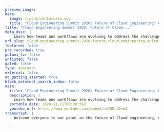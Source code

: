 ```yaml
---
preview_image:
hero:
  image: /icons/containers.svg
  title: "Cloud Engineering Summit 2020: Future of Cloud Engineering: Culture, Process, Tools"
title: "Cloud Engineering Summit 2020: Future of Cloud..."
meta_desc: |
    Learn how teams and workflows are evolving to address the challenges and opportunities of Cloud Engineering.
url_slug: cloud-engineering-summit-2020-future-cloud-engineering-culture-process-tools
featured: false
pre_recorded: true
pulumi_tv: false
unlisted: false
gated: false
type: webinars
external: false
no_getting_started: true
block_external_search_index: false
main:
  title: "Cloud Engineering Summit 2020: Future of Cloud Engineering: Culture, Process, Tools"
  description: |
    Learn how teams and workflows are evolving to address the challenges and opportunities of Cloud Engineering.
  sortable_date: 2020-11-11T00:28:56Z
  youtube_url: https://www.youtube.com/embed/akCODcU2vm4
transcript: |
    Welcome everyone to our panel on the future of Cloud engineering, uh especially around culture, process and tools. And we have a great Panelist uh line up here today, we have Abby Kearns, Amanda Silver, Jonathan Sullivan and Avi Cavalla. Thanks everyone for joining me today. Uh I'll let each Panelist introduce themselves and then I'll talk a little bit about what we're gonna be talking about today and we'll jump right into it. So I think we'll start uh in the order I see on my screen. Uh And I have a fun warm up question for you all. So you can kind of think about uh your answer to this, which is what is the best workplace perk you've ever had uh in your own opinion, your, your favorite workplace perk. Uh since we're talking about teens and culture today. So we'll start with Abby, please. And uh yeah, let, let us know about yourself and your favorite workplace perk. Thanks. I'm Abby Kearns. I'm the CTO at Puppets. Uh A favorite workplace perk. Uh I don't know, free coffee, I guess. I, I don't know. I've been, I don't know, I'm still used to getting used to having workplace perks at all because when I the 1st 15 years of my career, there were no workplace perks. Amanda, you're next on my screen. Hi, I'm Amanda Silver. I'm the CV P of uh product design and user research in Microsoft's developer division. So we work on tools like visual studio, code, typescript, visual studio, um all different kinds of developer tools and platforms. And my favorite workplace perk is definitely gotta be comprehensive health care. Thanks. Thanks, Amanda. Uh Jonathan. Uh Hi, I'm John Sullivan. I'm one of the co-founders and M CTO at NS one and favorite workplace perk. You have to go with Abby on this one. coffee. Just good coffee. Great. And Avi, hi, my name is Avi Kabale. I'm the vice president of engineering for J Frog uh focused on the pipelines product at J Frog. Uh I initially thought it was the workplace quirk but I think I, I finally figured out it was Park. Uh I'm glad other people went before me. So my, my favorite park would be I think we used to get haircuts at work and I used to like that quite a bit. Awesome. That sounds really fun. No, no longer in quarantine. Yeah, exactly. Great. So today, yeah, we're talking about culture process and tools and really, you know, focusing on kind of as teams bring their applications to the cloud often, you know, a big part of that is the tooling and the culture and the process that brings those applications there. And, uh I want to talk about kind of how that's gonna change as teams modernize and, and bring more and more into the cloud and kind of as, uh you know, the technology is changing uh more rapidly as well. So I, I think I'll just open it up to everyone and, and start by asking kind of as your teams shifted to remote work this year. Actually, I think that's kind of an interesting place to start. Uh Given we're all remote. Uh What are some of the best practices you've observed? And what are some of the mistakes you think teams should avoid? I'll go first, I'll go first. Uh I'll go from the void. Um Maybe it's because this is something I'm currently struggling with is the endless day of back to back zoom calls. And so, uh I, I feel like zoom fatigue is real and I feel like it's hard to replicate that in person, experience that in person opportunities for iteration. But at the end of the day, uh I do feel like back to back zoom calls just wears people down and makes people. My current, my current thinking is, is it starts to make people less creative and less engaged. Um And so I'm currently trying to figure out how do we shake things up? How do we get, how do we really continue to build culture, keep, keep teams engaged? But also figure out how to strike that balance because I do feel like we we all go into this slippery slip where we start our day with 6 a.m. Zoom calls and then continues on throughout the day. Uh you know, or John, in respect of your case, continues into the evening. And uh at the end of the day, do you, you know, you start to feel less productive and less engaged. And so I think that's the currently kind of the biggest challenge. I'm trying to figure out how do I sell for. So, if any, if you have any ideas, I'll take them. I think, I think what we found is that, that, you know, the transition during this period is not just work from home, it's work from home in the middle of a pandemic. And, and I think those two things are really, really different. I think one of the things that we're finding is that, you know, either because kids are also at home or because of the anxiety of, of the overall situation, you know, there's just a lot of different psychological issues that are going on right now in terms of how people are able to show up at work and bring their, bring their best selves. And that's required a lot of adjustment and a lot of um a lot of grace uh being given to employees to allow them to, you know, accommodate the psychological trauma that they're basically dealing with based on the fact that this is a pandemic situation uh for us, um We were about 30% remote before uh the pandemic hit. So we had a pretty good culture in pockets of the company, but it was a real adjustment for different teams, particularly, you know, outside of engineering, um or outside of pockets like depop is very distributed, but the core team wasn't. So one of the first things we did was there's a, there's a few companies out there like Hashi Corp and Git Lab and Gria who are remote first. And they've all done some really good writing and have um sort of open source, their playbooks for building a solid remote first culture. So there was a ton of uh really great advice in that. So, you know, finding companies who have, who have already lived this um uh some, some practical small stuff that we found really helps um is requiring or encouraging people to leave both their video on and their microphones on. Um you know, it's, there's nothing worse than kind of making a joke and, and trying to facilitate kind of normal human interaction and then just having an echo into the silence because people are laughing into a muted microphone. So that's, that's been really good from sort of just a cultural perspective and um kind of welcoming the distractions if my dog is barking in the background or people who have kids just acknowledging and not trying to kind of hide the fact that we're all in this together, working from home. Um uh I think having Abby and had great points around, around grace and uh boundaries, you know, it's easier than ever or, yeah, it's easier than ever to kind of burn out. So, um helping people not feel bad about taking time, encouraging that whatever kind of little perks you can do for the team, you know, we've had success or, or we've gotten just good feedback uh from telling people, hey, take a day off and also expensive dinner from seamless or whatever local kind of delivery thing you have on the company for, for you and you know, your family to just recognize that it's not only is it OK to take a break, but we're, we, we want to encourage that. So that's been pretty helpful. I mean, I think from JFR perspective, I think uh what we uh we were remote quite a bit uh in a macro perspective. I mean, we have distributed around the world time zone conflicts, all of that stuff. We were all used to that. So it was not that big of a change from that perspective. But what we did really miss is there used to be a lot of events where like, for example, uh in January, we had the entire company come to Cancun and we do this thing called uh Swamp Power, which is like 600 people all flying to Cancun for a couple of days. And this time it was in Cancun, but it's all over the world. But that kind of culture where there was a lot of in person stuff that was going on in terms of morale and everything, uh took a big uh beating. So what we ended up doing is having a lot of uh leadership, uh all hands where people were communicating and people were talking about what exactly was happening across the company so that everybody just stay connected. So that was kind of early on. And then slowly we eased that off once we felt like we started getting used to it. So it was just people were very focused in trying to make sure that we don't lose touch with each other. And once we got that thing working, the process were already in there. So we didn't really feel that much from uh just productivity and what we were shipping perspective, but it was just people and how they felt not having physical kind of presence in, in offices, which was causing them a lot of angst which we kind of managed by just over communicating and obviously with the move to remote lots of new tools and processes coming into place uh for, for various teams. Uh Also curious just you know that this is all happening in the backdrop of a large migration to the cloud by lots of companies uh by lots of teams. And so also curious to hear kind of what tools and processes you feel are having the largest impact on, on teams as they work today and, and kind of what's coming in your opinion, that's gonna have a big impact over the next few years. I can go first on this one. So uh I think the most important thing that we started doing is uh we started implementing this concept of communicate to yourself. Uh Usually people think that communication is about, I got to tell somebody what I'm doing or it sounds like as though it's an inquisition, uh even some meetings, everything, it sounds like you're kind of uh in inquiring what exactly is happening and trying to prevent people from not slacking off. But what we ended up starting doing is you just communicate with yourself. Here's what I'm gonna do here is what has happened here is where I'm stuck so that nobody really pings people to just ask them for status. Uh They can all go look up on tickets and figure out where things are. So what ended up happening is the culture changed from people ping you to help you as opposed to people pinging you to actually say, where are you in the process? So it became more collaborative. And so I think, I personally think that that's one of the biggest things people need to do is to just communicate with yourself and let people go figure out what the status is and, and that, that had really helped from a morale as well as productivity perspective across the teams. And if you don't mind going a little bit deeper, what, what kind of tools do you use for that self communication? Uh I mean, it's, it's like you can use any ticketing system, uh whatever you're using, it's really not one tool or the other. It's more of like, if you're using github issues, that's, that's fine. If you're using, that's fine. Uh But the idea behind it is uh rather than like having to speak in meetings and we were really focused on reducing the Zoom burnout. Uh We didn't want to have meetings for us, meetings was a sign of failure of how things should have actually happened. And so we were trying to get things back on track. So the way we kind of got done is just people would have Jira tickets which would uh fire automatic statuses into rooms and people are following whatever topics they're interested in. So it's, it's just like it's like think of it as an RSS feed for your entire organization of what exactly is happening. And, and that really helped in terms of people pinpointing here is where I can help and places where I can't help. I just stay away from trying to just be a person in a meeting. Yeah, I can definitely address both of those things, you know, a couple of years ago we started to study remote development teams and understand kind of what are their biggest pain points. And there's a bunch of different things that we found there's still so much pain in terms of, you know, what it's like to collaborate with somebody remotely. And there were two areas that we really focused on. One is how can we help developers collaborate on code? Uh not just asynchronously post commit but also pre commit. You know, the problem when developers are working together is often not it worked on my machine, but actually it was broken on my machine and I need your help to debug it. And so we started to work on a capability that we call live share, which actually allows two programmers to come in and basically have a pair programming environment where their code editor is shared and even their debug session can actually be shared so that they can start to step through breakpoints and look at call stacks together using their settings from their tools. Um whether you know, somebody has a different accessibility setting like high contrast mode or other things like that. This, we found to be incredibly helpful as everybody has transitioned to working from home. And it's become a daily uh tool for a lot of people both inside of Microsoft and outside of Microsoft. The other thing that we found as a big pain point is DEV box set up. And you know, we've all worked on, on containerizing applications over the past few years. But what's happened is we've now started to work on containerizing developer environments and that has allowed us to basically make it really easy to replicate a DEV environment. Um And then have that be hosted locally on a remote machine or in the public cloud. Um And so we've introduced those capabilities into visual studio code and visual studio. Over the past couple of years, we've found that to be super helpful as we've on boarded, new developers, as developers start to take on new projects. Um In terms of what we think is coming, you know, I think, I think actually one of the most exciting things is the occupation of machine learning to coding. Uh If you look at, you know, what are the most common code, commit comments that happen? Uh A lot of it is style based um so that developers can basically conform to the same styles as the rest of their, their development team. Um But also obviously, there's best practices, idiomatic api call patterns, things like that. And these are things that we think that machine learning can actually help us codify and then give, give developers guidance as their typing code. Very cool. Uh We've done a few similar things where um you know, as as avi mentioned, I think alignment is is really critical. So if more, more meetings equals failure knowing that and broadcasting that across the team so that everyone's on the same page um is really helpful because then everybody can contribute to one, they understand what the culture goal, cultural goal you're aiming for is. And then two, you can start to get ideas from everybody on, on how to fix that. So for us, it's really important that everybody that we agree on and everybody knows what goes where and when, where conversations need to happen. So um for a lot of stand ups, we just do those in Slack. Now we have a little lot that every morning and some, some time just pings and we'll all jump in there and, and, and that's also hits on that idea of sort of a self, uh, check in to, to list out or, you know, here are the three things that I'm focused on today or, or here's what happened yesterday. Here's something that I need help on. Um, and then we have a few other, um, Slack channels or, or places in Jira where, where different kind of thoughts go. So there's, um, you know, a, a cold brew cooler channel where it's just totally off topic, uh, you know, with a few guide rails to, to keep it civilized and, um, you know, hacker news channel, that kind of stuff. Um, there's another, maybe somebody remembers the name. It's totally escaping me at the moment, but particularly for new employees where, um, they can just basically post whatever it is they're working on, um, just, just broadcast it and other people can kind of observe and, you know, if they're getting stuck on something, they can, they can jump in camp for the life of me, remember what the, the term is for that. But that's been really helpful as well. Yeah, we're very similar here at, at Puppet John, we have this the virtual slack uh stand up. So with a little bot that reminds everybody and uh you know, for us, it's really been driving consistency and clarity around what we're working on and where we're going next and just the constant reminders of, of where we're evolving to and as we implement more tools and more services, how everyone can get access to those and, and really making sure there is a single system of record as it were with um for everyone because there is a proliferation of tools. So we're always trying to like hone in a little bit more and, and start to, to connect the dots between what we're working on, what the different teams are working on around the world. And then how does that align to where we're going over the next, you know, 12, 18, 24 months? Think I I just wanted to add one more thing uh is that uh we went away from estimates and that was something that didn't mean anything to us at all. And uh so what we ended up doing is something which is kind of what we call as critical chain program management, uh which is kind of, instead of looking from what I need to do, you start from what needs to get done from a goal perspective and you work backwards. So what ends up happening is things get broken down into sub tasks which are very, very manageable. So you start like saying, let's assume like I want to ship the next version of J fro pipelines we start off with, I want to ship it tomorrow. So why can't I do it? And then people start working backwards. So we spend a lot of time upfront for like a couple of days or three days in a group setting. Uh We call it like bedroom planning where we break down all of the stuff into some sort of a pork chart. And then what we actually do is manage that from. Uh So we have a visual diagram of all the stuff that needs to happen in terms of a graph, you know, in terms of what needs to get done. And so we don't care about timelines, we just care about how many tasks are left, what percentage is complete and then we look at risk. So what ends up happening is we are focused mostly on mitigating risk in the plan as opposed to figuring out status and inferring risk. And so I think, I think what we have done is uh especially at J Frog. This is something that we are kind of trying to do this across all of J frog is that focus on actually having a good graph in terms of what needs to get done, like and have all the cross dependencies identified. So all the teams know where they become blocking. And so most of our meetings are about blocking issues and uh prioritization issues where I need something from Team B and Team B is working on something else. And because of that, I am blocked and I can't make any progress. So it's, it's more of like resolution of risks and figuring out what the plan needs to be as opposed to, hey, are we on track because trust me on it. Uh It's every single person, I mean, 20 years of software development, I've never had the 1st 80% of the project say we are not on track and I've never had a project in the last 20% where we were completely off track. So I think it's super critical to kind of be more scientific about whether we're really on track or not. And that really helps pressure across the company because people are a lot more at ease, they know exactly what they need to do. So, part of what you're talking about A I think is also, you know, we're seeing teams move from longer release cycles toward more continuous development to continuous deployment practices. As teams also move toward the cloud, it's also kind of a natural fit to be able to do that kind of thing. I'm curious for, you know, all the panelists, uh what kind of tools and processes are you seeing teams, you know, undertake or, or use to help them make that transition or what have you, what advice would you give the teams um that you think are, you know, help them become very successful in, in doing C I CD. I mean, I can go first because I work in that space quite a bit. Uh So I think II I think people call, I mean, people kind of say C I CD in one breath and, and that's a fundamental kind of flaw from what we are really talking about, there are fundamentally different aspects of it. So what we really think about is so there's a vertical wall that is in between C I and, and CD. So the idea behind it is C I is all about making sure my code I wrote is not breaking unit are surpassing, things are actually working and there are no kind of security flaws or anything in the packages that I used and all of that stuff. So, and at the end of the C I process, you get a checkpoint and today what we call that is a binary. So it's some sort of a checkpoint. It could be as simple as a tar ball or a zip file or whatever. And, but that basically is a version that is immutable that says that this is blessed by my development organization. Now that wall is after anything to the right of that wall is what we call a CD. And, and that basically means you're actually assembling a bunch of these components to actually create a product that's meaningful and useful, that is deployable. So that's kind of where we see a fundamental difference between how people are trying to do. So what people end up thinking is that hey, from straight from get, I can actually do a deployment, you can do anything from anything. But the question is is that the right thing to do from a macro perspective? And what we've also seen from our enterprise customers is that sometimes this whole notion of I can do constant changes is very, very distracting for them because at the end of the day, we are in the tools business and we are actually shipping something that allows other people to build software on top of it. And if you keep changing on how you're actually using this product, it is very, very distracting for all of the enterprise because they're constantly in training mode as opposed to execution mode because you're so excited about shipping new features, but it's actually creating chaos in the customers actually using it. So what we ended up coming back to is yes, we have the capability to ship at any given point of time and we use that significantly to do patching and bug fixes and everything so that people feel that if there is a feature that is having issues, we can get them releases faster. But at the same point of time, we have gone into more of a structured release process for new features and, and people need to make that decision. It's not like we're deploying Facebook, right? We're building enterprise applications on which are going into banks, which are going to health care, which are going into all kinds of stuff. And you just can't go and create a consumer behavior in that. So people need to understand what business they are in, what the customers expect and, and make sure that you are sending your processes and not really combine C INC D as like one single term. I mean, it's, it's, it's a completely different mindset and it's, it's important to think from that the nuance of C Inc D, I think that's such a good point. Um particularly that like agility is only beneficial for things that need to be agile or benefit for being agile. And I'm sure there's, there's a sports metaphor here somewhere where like a tennis player is not going to be good at, at curling. And so things that don't need to be to move fast or change fast, you can undermine the stability of the systems by um you know, trying to get them into uh continued continuous delivery uh pipelines or um or practices. So, you know, at our company, for example, we have a um a build pipeline that, that takes all of our software packages that runs it through all the tests that you would expect and deploys it. Um to, to basically a fake production environment that's not actually accessible to customers, but looks and fields and is treated exactly like production. And then from there, there's a manual rollout process because of sort of the, the critical nature of our, of our platform. Um So, uh it's really making sure that I think including those kind of C I CD design principles, um not as an afterthought, but as as part of the development process. And you know, how do we want to deploy this and, and what's the benefit we get from integrating with these various build processes? And um and also as, as people are moving into that, I, I think a common place where we've seen uh certainly ourselves kind of go off track is, is biting up more than you can chew and trying to automate the whole thing versus finding a part that you'll, you'll benefit sort of the 80 20 rule where uh if I can automate this or automate the the build container or development environments, like those are areas where there's huge gain and no operational problems. Uh if something goes wrong, uh you know, because you, you can always build it manually. Yeah, I think for, I think, I totally agree with the point that C INC D are, are really not the same. And I think that also raises kind of, you know, an aspect of, of um one of the major transitions of moving to, you know, a Devops mindset is, is also as you're moving to shipping constantly, um customer feedback and user feedback is also essential. And, and so there's all different aspects of how can we, you know, provide better uh insight into how the product is actually performing for customers. And, you know, I think a lot of people think that this is something that only cloud or web applications can do. Um but this is also something that really all mobile and client application rich client applications should also be doing um so that they can get feedback from their users uh as they ship and continually improve, you know, the success criteria for their, for their customers um and shave off the edges of, of the customer journeys. And a big aspect of that is obviously, you know, things like feature flagging uh but also uh things like experimentation and, and um A B experiments which we've started to use a lot more heavily inside of. Um even our client applications like visual studio code. I wanted to add on what I, I thought I, we had a, a really great point about the, the segmentation between C I and, and CD. And one of the things I've been thinking a lot about particularly as we start to think about what is Dev ops, right? What is Dev ops in an enterprise space and, and what is the aspirations and what should the aspirations be for C I CD? And how do you start to build the two things that I think are the biggest challenges which is building that high trust in the system and the process and the people and then building the ability to communicate clearly across uh a lot of different teams, the work that's happening, the work that needs to happen and where things are. And so for me, I'm, I'm always fascinated by the intersection between the ask of C I CD and dub ups and the execution of that in, in environments, particularly in enterprises that are highly regulated or in the midst of, of a a larger automation journey. Really? How do they start to build those cultural practices in? And Abby, I guess you asked the question in there, what is Dev Ops? I'm kind of curious, what is your take on? What is Dev Ops? And then kind of maybe if you could follow up with just talking about, you know, how are you seeing roles on teams change as, as teams modernize and move to the cloud? I will say my thinking on Dev Ops has changed a lot over the last 89 years. Um I uh I for many years, I didn't really like the, the phrase Dev Ops because I really felt like it undermined and really didn't really clearly communicate to the work that had to happen because it's not just bringing developers and operators together. It's essentially, you know, to do it well, to do C I CD well, to do any of these level of automation. Well, you're actually pulling together uh larger cross functional teams that are more than just developers and operators. There's product owners, their line of business owners, there are uh platform architects in many of these companies. And so really, for me, it, it's how do you bring uh cross functional teams together in high trust environments and allow them to both effectively communicate but also effectively quickly and iterative, deliver on, on software. And I, I do feel like we, we've been as a collective on this big journey around Deb S over the last decade. And we've, we've, we've really seen both the aspiration of where we wanted to be, but also as technology has improved. And as we've seen more organizations really start to, to delve more deeply into this, the way that it's executed has changed over the years. And what's been really nice to see is a lot of organizations that are really improving upon those. So we spend a lot of time in the global 5000 and, and really seeing how organizations are actually able to internalize the practices and not just practices they would apply to deploying to cloud native or public clouds, but uh more importantly how they're bringing those practices back for on Prem as well and really starting to build those cross functional teams and changing the organ way the organization works. And, and so, for me, when I think about where Deb ops is, it's really those high trust, small teams that are able to quickly identify iterate and develop new software and then really start to scale that across the business. I mean, I agree with Abby on the on the devops term being kind of like it's, it's a wig term. Uh So one of the ways, I mean, I'm gonna take a very radical approach on this one and, and I personally think that there is the aspect of being having empathy, communication, collaboration, all of that stuff. I mean, those are all things that we should be doing no matter what I mean, it's I don't think we need DeVos to do those kind of things. So I think I want to keep that completely separated out and I say like as humans, we should just be empathetic to people and what their situations are. But that being said now I'm just gonna bring it down to just pure tools. And I personally think that if a developer needs to know what an operator is going to do and if an operator needs to know what type of application is being built, you have already lost the battle. So, and I personally think that there needs to be complete deep coupling between the actual infrastructure on which your application runs. And the way application is designed, the infrastructure needs to be supported. So it's more of like two teams building the platform capabilities in order to be able to build the modern applications that you want. So the idea of like having software defined networking is an aspect of the operations team, improving the platform capability so that developers can actually leverage the software defined networking as part of their applications. So I think yes, I wanna do the collaboration. I wanna understand each other's point of view and all of that stuff. But if as an organization, you need to be moving towards capabilities of what your operations and infrastructure team is providing you and your application team should be able to leverage it and application team should be providing monitoring hooks, uh logs, uh log aggregation, these kind of things so that it helps the operations team to be able to monitor this better. I mean, I even talk about like standardization of chord. I mean, it's super important like I always tell people like at one am in the morning you get an error chord. How do you know what part, what part of the code is actually causing it? I mean, you need to be very, very clear about that. So I think, I think the more you decouple, I think it has a better success as opposed to trying to couple everything because trust me on it. Uh There are folks who love being in that operation level infrastructure, SRE kind of mindset and there are folks who are in the world who love to build software and build features and everything and trying to make everybody do everything. You will end up with the lowest common denominator as opposed to trying to go for the highest common factor. It's kind of funny, you know, I mean, I think everybody kind of thinks about it as software plus, you know, people and processes so that everybody is, is optimized. And as we realize um that we have more of a need to integrate various different aspects of, of what it means to ship software. We keep creating these conglomerate words like, like DEV set ups or, you know, uh it, it kind of feels like German word construction a little bit. Um And so, you know, it's kind of this question of like, well, where, where will it end? What would be the ultimate uh fusion of all of the aspects of software development uh and kind of, you know, operations that, that would encompass everything that you'd need to think about? Yeah, and, and I think that's maybe a full stack engineer, but it only works at like the very first employee for, for a startup. So, I mean, these are all just such great points. Um Kind of like Abby, I've, I've given up trying to define de ops, but I think it's also just been such a moving target and, you know, can remember when it used to be very clearly like developers and then sins of which I, I was one, you know, operating the thing that was kind of thrown over the wall. And so that, you know, that made sense, the union of those two things I, I think is where that for me anyway, felt like it was coming from. Um But uh you know, like, like the move from on Prem to the cloud and, and back on Prem, you know, the way that's, that's kind of disappearing thanks to containers and, and, and, and contributions from all, certainly all the companies on this call. Um The functional requirements are so different now too. It's not just developers and operators, it's a front and developer and a database engineer and uh you know, five other specialized roles who go into building this one application. Um And I, I love, you know, the phrase, the, you know, small, small teams with high trust, they need to have those principles in there and it's not like you're going and hiring a DEV ops engineer. And if, if you're doing that, there's a, there's probably a problem. Um And uh you know, bringing all those, all those things together to understand the whole objective and back to Avi's point about empathy for what does the code need to do once it's in production? You know, that's, that's really to me kind of where the heart of, um, what Dev Ops as, as an ethos was or is, or, or will again be, I think the funniest thing I see is Dev Ops training. I mean, I, I have no idea what that is. I mean, so it's, it's just crazy for me if somebody says I do devs training so well, I mean, at, at the same time, I, I hear you on that because it's such an ill defined term. But at the same time, I think we have to recognize that there are so many enterprises that are still very early in their journey towards, you know, even doing C I and, and uh you know, recognizing things like what you observed earlier in terms of the difference between C I and CD, it's kind of, you know, a somewhat evolved viewpoint. So I think a lot of, you know, DeVos training is really about, about just educating people on what are these practices as they start to move forward. Uh Maybe there's not something specific like the discipline like mathematics or something like that, that that is as tangible. But I, I think it is kind of, you know, a lot of it is discussion just like what we're having here, which is just what are these best practices as you, as you change your culture and your tools and your processes? I I will say, but uh I think uh to your point, I think devops is, is becoming the new digital transformation. Um which is, I mean, I think your point is it's, it's becoming all things to all people. Um But, you know, I do think organizations are trying to wrap their heads around. How do we do this? How do we deliver software faster to production full stop and whatever you wanna call that, if you want to call it agile dev ops Digital Transformation, whatever works. But I think at the end of the day, you know, I'm a big believer in the process and the culture part first and then technology should follow because realistically, if you buy all of the best tools and buy all the automation tools and you're, you're running a full cloud native stack and you're automating your entire pipeline. If you don't have the process and the culture around that it doesn't work if you, if you don't understand um and conceptually understand how to build those collaborative cross functional teams that are really starting to, to apply those processes to the way they work. It won't, you won't ever be able to get anything out the door because it will get held up at all the gates you have already in place and it's still, it won't shave any time. And so I think for me, I, even though I work at Puppet and obviously we, we talk a lot about automation and that's, that's kind of where our focus is. I'm a big believer that the culture and the people in the process part is, is equally if not more important than the tools you invest in. I noticed we're actually almost out of time. So I just wanna say thank you to everyone for spending the time with us today and, and having a chat, uh any final thoughts or words from each of you. I think, I think one of the things that's very timely for the moment that we're all in is just, and, and it kind of also speaks to the conversation about what is de s and as we think about, you know, what are the constraints that everybody uh needs to be working with is just this idea of, of empathy um for your customers, for your developers, for your operators. You know, how using the idea of empathy as a way to understand the challenges that they face on a day to day basis and then figuring out how you can partner with them to basically ease their, their challenges and the pain that they experience on on an everyday basis. How can you make, how can you make people's lives easier? 11 last thought from my side is I think, I think if, if people want to take away one thing from this is I think most organizations should focus on meantime to recovery as opposed to reducing failures. And, and I think what I mean by that is the more your products and stuff can roll back to the prior version, the better you are in the maturity of where you want to actually be. So if you kind of constantly want to evaluate where you are, you just want to check on like how quickly can I go back to the prior version? And what does it actually take? And then as long as that number is reducing, that means it will actually increase confidence in all parts of your organization to be able to move faster. And, and, and I think I just kind of wanna let folks to kind of think about that and say, hey, how do I worry about meantime, to recover as opposed to number of failures? And I think that's would be my closing point. I wanna plus one, what Amanda said, I mean, empathy and I would add to that patience. It's a journey and I feel like that is an overused term these days, but it is a journey and it's a process and, and to really be patient and remain focused on your ultimate objective. What is your goal and just kind of remain focused on that and the way every company gets there is, is slightly different and I think just kind of follow follow your own path as you think about how do you want to drive towards that ultimate goal which is delivering software faster? I wish I had something original to add. But II, I mean, all of those are, are such important points and, and I, I do think you can boil it down to empathy and, and patience is a great one and maybe telling that back to, you know, setting really clear goals and expectations. So slas service level objectives um a clear understanding of, of where it's OK to kind of push the boundaries for developers. Like if this system goes down for an hour, it's ok. You know, you don't want everybody walking on eggshells because then that kind of stifles innovation. So I think if you, if you boil it down, it, it really means just re focusing very closely on making your company a great place to work. And if you're digging on that and, and listening to people and the struggles, they're having things about, hey, it's too difficult to build, to assemble the development environment or it takes forever to, to run the build or I have trouble deploying those things are will fall out and making sure that kind of at the highest levels and throughout the company that you're addressing those things. Um Well, well, one and it's gonna help with retention, it's gonna help with um you know, making it a better place to work. But ultimately, like a said, it will actually help you uh achieve whatever it is that you're setting out to achieve the goal as a company, right? Well, thank you everyone. I really appreciate your time and thank you, Abby, thank you Abby. Thank you Joan. And thank you, Amanda. Very well. Thank you. Thanks for having us. Thanks.

---
```

